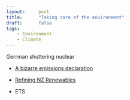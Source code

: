 ```yaml
---
layout:     post
title:      "Taking care of the environment"
draft:      false
tags: 
    - Environment
    - Climate
---
```



Gerrman shuttering nuclear

- [A bizarre emissions declaration](https://www.newsroom.co.nz/marsden-point-refinery-closure-to-save-100mt-co2)
- [Refining NZ Renewables](https://www.mbie.govt.nz/dmsdocument/12087-refining-nz-accelerating-renewable-energy-and-energy-efficiency-submission-pdf)

- ETS

